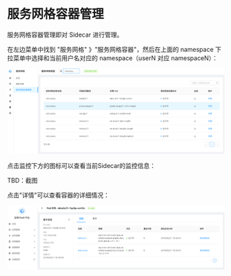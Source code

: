 # 服务网格容器管理

服务网格容器管理即对 Sidecar 进行管理。

在左边菜单中找到 "服务网格" 》"服务网格容器"，然后在上面的 namespace 下拉菜单中选择和当前用户名对应的 namespace（userN 对应 namespaceN）：

![](images/sidecar/list.png)

点击监控下方的图标可以查看当前Sidecar的监控信息：

TBD：截图

点击"详情"可以查看容器的详细情况：

![](images/sidecar/detail.png)





